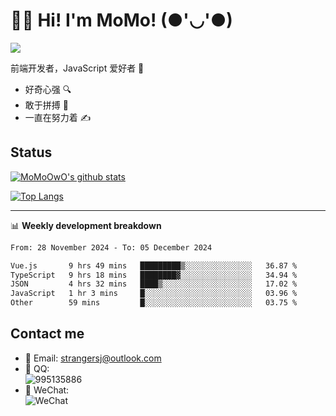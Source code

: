 # 👨‍🎓 Hi! I'm MoMo! (●'◡'●)

[![](https://img.shields.io/badge/-@MoMoOwO-%23181717?style=flat-square&logo=github)](https://github.com/MoMoOwO)

前端开发者，JavaScript 爱好者 💖
- 好奇心强 🔍
- 敢于拼搏 💪
- 一直在努力着 ✍

## Status

[![MoMoOwO's github stats](https://github-readme-stats.vercel.app/api?username=MoMoOwO&show_icons=true&theme=tokyonight)](https://github.com/MoMoOwO)

[![Top Langs](https://github-readme-stats.vercel.app/api/top-langs/?username=MoMoOwO&layout=compact&theme=tokyonight)](https://github.com/MoMoOwO)

---

📊 **Weekly development breakdown**

<!--START_SECTION:waka-->

```txt
From: 28 November 2024 - To: 05 December 2024

Vue.js       9 hrs 49 mins   █████████▒░░░░░░░░░░░░░░░   36.87 %
TypeScript   9 hrs 18 mins   ████████▓░░░░░░░░░░░░░░░░   34.94 %
JSON         4 hrs 32 mins   ████▒░░░░░░░░░░░░░░░░░░░░   17.02 %
JavaScript   1 hr 3 mins     █░░░░░░░░░░░░░░░░░░░░░░░░   03.96 %
Other        59 mins         █░░░░░░░░░░░░░░░░░░░░░░░░   03.75 %
```

<!--END_SECTION:waka-->

## Contact me

- 📧 Email: strangersj@outlook.com
- 🐧 QQ:  
  ![995135886](https://i.loli.net/2020/11/27/Yx6eDSQi34Va5IA.jpg)
- 💭 WeChat:  
  ![WeChat](https://i.loli.net/2020/11/27/wWX6uVoIQqig5KP.jpg)
  
